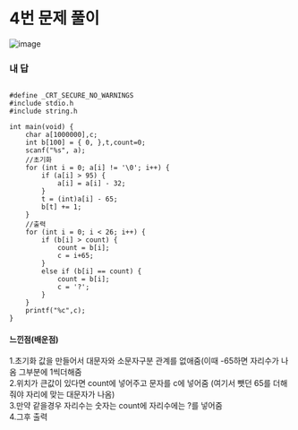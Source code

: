 # 4번 문제 풀이
![image](https://user-images.githubusercontent.com/81015704/119225657-f86a9380-bb3f-11eb-86b4-e914d1787038.png)


### 내 답
<pre><code>
#define _CRT_SECURE_NO_WARNINGS
#include stdio.h
#include string.h

int main(void) {
	char a[1000000],c;
	int b[100] = { 0, },t,count=0;
	scanf("%s", a);
	//초기화
	for (int i = 0; a[i] != '\0'; i++) {
		if (a[i] > 95) {
			a[i] = a[i] - 32;
		}
		t = (int)a[i] - 65;
		b[t] += 1;
	}
    //출력
	for (int i = 0; i < 26; i++) {
		if (b[i] > count) {
			count = b[i];
			c = i+65;
		}
		else if (b[i] == count) {
			count = b[i];
			c = '?';
		}
	}
	printf("%c",c);
}
</code></pre>


#### 느낀점(배운점)
1.초기화 값을 만들어서 대문자와 소문자구분 관계를 없애줌(이때 -65하면 자리수가 나옴 그부분에 1씩더해줌<br>
2.위치가 큰값이 있다면 count에 넣어주고 문자를 c에 넣어줌 (여기서 뺏던 65를 더해줘야 자리에 맞는 대문자가 나옴)<br>
3.만약 같을경우 자리수는 숫자는 count에 자리수에는 ?를 넣어줌<br>
4.그후 출력
